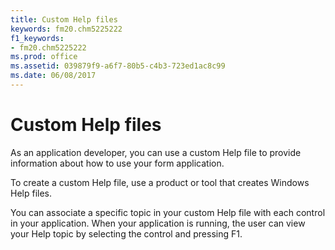 ```yaml
---
title: Custom Help files
keywords: fm20.chm5225222
f1_keywords:
- fm20.chm5225222
ms.prod: office
ms.assetid: 039879f9-a6f7-80b5-c4b3-723ed1ac8c99
ms.date: 06/08/2017
---
```



# Custom Help files

As an application developer, you can use a custom Help file to provide information about how to use your form application.

To create a custom Help file, use a product or tool that creates Windows Help files.

You can associate a specific topic in your custom Help file with each control in your application. When your application is running, the user can view your Help topic by selecting the control and pressing F1.


